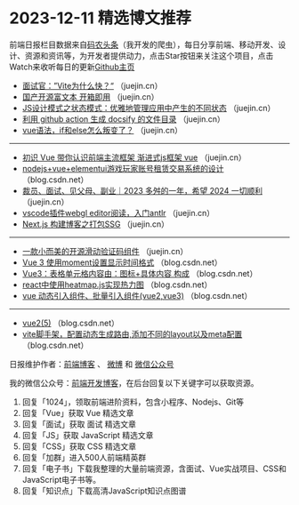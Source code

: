 # 2023-12-11 精选博文推荐

前端日报栏目数据来自[码农头条](http://toutiao.qdkfweb.cn/)（我开发的爬虫），每日分享前端、移动开发、设计、资源和资讯等，为开发者提供动力，点击Star按钮来关注这个项目，点击Watch来收听每日的更新[Github主页](https://github.com/kujian/frontendDaily)
* [面试官：”Vite为什么快？“](https://juejin.cn/post/7280747221510144054) （juejin.cn）
* [国产开源富文本 开箱即用](https://juejin.cn/post/7310038698338091071) （juejin.cn）
* [JS设计模式之状态模式：优雅地管理应用中产生的不同状态](https://juejin.cn/post/7310041127180943369) （juejin.cn）
* [利用 github action 生成 docsify 的文件目录](https://juejin.cn/post/7309921542384992266) （juejin.cn）
* [vue语法，if和else怎么叛变了？](https://juejin.cn/post/7310412232612708361) （juejin.cn）

***
* [初识 Vue    带你认识前端主流框架 渐进式js框架 vue](https://juejin.cn/post/7310112724945092608) （juejin.cn）
* [nodejs+vue+elementui游戏玩家账号租赁交易系统的设计](https://blog.csdn.net/qq_3166678367/article/details/134916353) （blog.csdn.net）
* [裁员、面试、见父母、副业｜2023 多舛的一年，希望 2024 一切顺利](https://juejin.cn/post/7309921546612326427) （juejin.cn）
* [vscode插件webgl editor阅读，入门antlr](https://juejin.cn/post/7309549348372004891) （juejin.cn）
* [Next.js 构建博客之打包SSG](https://juejin.cn/post/7310101543775961088) （juejin.cn）

***
* [一款小而美的开源滑动验证码组件](https://juejin.cn/post/7309761475526475810) （juejin.cn）
* [Vue 3 使用moment设置显示时间格式](https://blog.csdn.net/weixin_39274556/article/details/134906390) （blog.csdn.net）
* [Vue3：表格单元格内容由：图标+具体内容 构成](https://blog.csdn.net/Junehhh/article/details/134714041) （blog.csdn.net）
* [react中使用heatmap.js实现热力图](https://blog.csdn.net/qq_45290368/article/details/134907217) （blog.csdn.net）
* [vue 动态引入组件、批量引入组件(vue2,vue3)](https://blog.csdn.net/weixin_56624286/article/details/134916829) （blog.csdn.net）

***
* [vue2(5)](https://blog.csdn.net/ge_ziye/article/details/134911251) （blog.csdn.net）
* [vite脚手架，配置动态生成路由,添加不同的layout以及meta配置](https://blog.csdn.net/qq_36407748/article/details/134907885) （blog.csdn.net）

日报维护作者：[前端博客](https://qdkfweb.cn/) 、 [微博](http://weibo.com/kujian) 和 [微信公众号](https://open.weixin.qq.com/qr/code?username=caibaojian_com)

我的微信公众号：[前端开发博客](https://open.weixin.qq.com/qr/code?username=caibaojian_com)，在后台回复以下关键字可以获取资源。

1. 回复「1024」，领取前端进阶资料，包含小程序、Nodejs、Git等
2. 回复「Vue」获取 Vue 精选文章
3. 回复「面试」获取 面试 精选文章
4. 回复「JS」获取 JavaScript 精选文章
5. 回复「CSS」获取 CSS 精选文章
6. 回复「加群」进入500人前端精英群
7. 回复「电子书」下载我整理的大量前端资源，含面试、Vue实战项目、CSS和JavaScript电子书等。
8. 回复「知识点」下载高清JavaScript知识点图谱
